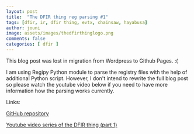 ```yaml
---
layout: post
title:  "The DFIR thing reg parsing #1"
tags: [dfir, ir, dfir thing, evtx, chainsaw, hayabusa]
author: jouni
image: assets/images/thedfirthinglogo.png
comments: false
categories: [ dfir ]
---
```


This blog post was lost in migration from Wordpress to Github Pages. :(

I am using Regipy Python module to parse the registry files with the help of additional Python script. However, I  don't intend to rewrite the full blog post so please watch the youtube video below if you need to have more information how the parsing works currently.

Links:

[GitHub repository](https://github.com/JouniMi/TheDFIRThing)

[Youtube video series of the DFIR thing (part 1)](https://www.youtube.com/watch?v=OWOKXHVL3Ag)
